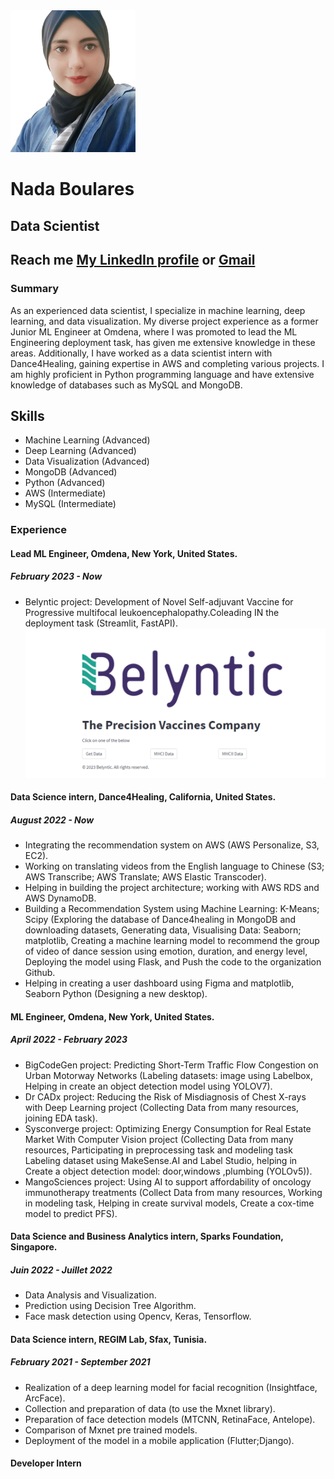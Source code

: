 <img src="nada_boulares.png" alt="Profile Picture" width="200"/>

# Nada Boulares

## Data Scientist
## Reach me [My LinkedIn profile](https://www.linkedin.com/in/nada-boulares-83129214b/)  or [Gmail](nada.boulaares@gmail.com)

### Summary
As an experienced data scientist, I specialize in machine learning, deep learning, and data visualization. My diverse project experience as a former Junior ML Engineer at Omdena, where I was promoted to lead the ML Engineering deployment task, has given me extensive knowledge in these areas. Additionally, I have worked as a data scientist intern with Dance4Healing, gaining expertise in AWS and completing various projects. I am highly proficient in Python programming language and have extensive knowledge of databases such as MySQL and MongoDB.
## Skills

- Machine Learning (Advanced)
- Deep Learning (Advanced)
- Data Visualization (Advanced)
- MongoDB (Advanced)
- Python (Advanced)
- AWS (Intermediate)
- MySQL (Intermediate)

### Experience
#### Lead ML Engineer, Omdena, New York, United States.
##### February 2023 - Now
- Belyntic project: Development of Novel Self-adjuvant Vaccine for Progressive multifocal leukoencephalopathy.Coleading IN the deployment task (Streamlit, FastAPI).
![belentic dashboard](BELENTIC.png)
#### Data Science intern, Dance4Healing, California, United States.
##### August 2022 - Now
- Integrating the recommendation system on AWS (AWS Personalize, S3, EC2).
- Working on translating videos from the English language to Chinese (S3; AWS Transcribe; AWS Translate; AWS Elastic Transcoder).
- Helping in building the project architecture; working with AWS RDS and AWS DynamoDB.
- Building a Recommendation System using Machine Learning: K-Means; Scipy (Exploring the database of Dance4healing in MongoDB and downloading datasets, Generating data, Visualising Data: Seaborn; matplotlib, Creating a machine learning model to recommend the group of video of dance session using emotion, duration, and energy level, Deploying the model using Flask, and Push the code to the organization Github.
- Helping in creating a user dashboard using Figma and matplotlib, Seaborn Python (Designing a new desktop).

#### ML Engineer, Omdena, New York, United States.
##### April 2022 - February 2023
- BigCodeGen project: Predicting Short-Term Traffic Flow Congestion on Urban Motorway Networks (Labeling datasets: image using Labelbox, Helping in create an object detection model using YOLOV7).
- Dr CADx project: Reducing the Risk of Misdiagnosis of Chest X-rays with Deep Learning project (Collecting Data from many resources, joining EDA task).
- Sysconverge project: Optimizing Energy Consumption for Real Estate Market With Computer Vision project (Collecting Data from many resources, Participating in preprocessing task and modeling task Labeling dataset using MakeSense.AI and Label Studio, helping in Create a object detection model: door,windows ,plumbing (YOLOv5)).
- MangoSciences project: Using AI to support affordability of oncology immunotherapy treatments (Collect Data from many resources, Working in modeling task, Helping in create survival models, Create a cox-time model to predict PFS).

#### Data Science and Business Analytics intern, Sparks Foundation, Singapore.
##### Juin 2022 - Juillet 2022
- Data Analysis and Visualization.
- Prediction using Decision Tree Algorithm.
- Face mask detection using Opencv, Keras, Tensorflow.

#### Data Science intern, REGIM Lab, Sfax, Tunisia.
##### February 2021 - September 2021
- Realization of a deep learning model for facial recognition (Insightface, ArcFace).
- Collection and preparation of data (to use the Mxnet library).
- Preparation of face detection models (MTCNN, RetinaFace, Antelope).
- Comparison of Mxnet pre trained models.
- Deployment of the model in a mobile application (Flutter;Django).

#### Developer Intern
